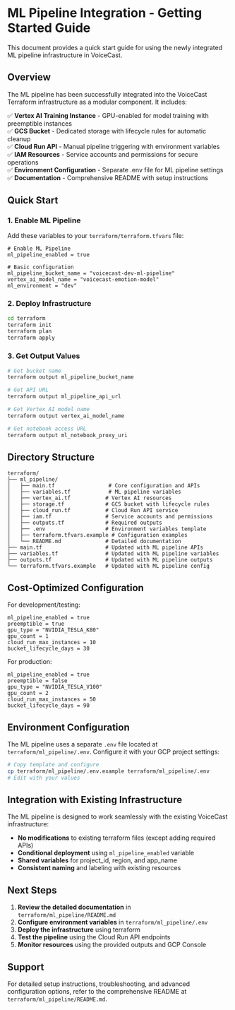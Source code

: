 # ML Pipeline Integration - Getting Started Guide

This document provides a quick start guide for using the newly integrated ML pipeline infrastructure in VoiceCast.

## Overview

The ML pipeline has been successfully integrated into the VoiceCast Terraform infrastructure as a modular component. It includes:

✅ **Vertex AI Training Instance** - GPU-enabled for model training with preemptible instances  
✅ **GCS Bucket** - Dedicated storage with lifecycle rules for automatic cleanup  
✅ **Cloud Run API** - Manual pipeline triggering with environment variables  
✅ **IAM Resources** - Service accounts and permissions for secure operations  
✅ **Environment Configuration** - Separate .env file for ML pipeline settings  
✅ **Documentation** - Comprehensive README with setup instructions  

## Quick Start

### 1. Enable ML Pipeline

Add these variables to your `terraform/terraform.tfvars` file:

```hcl
# Enable ML Pipeline
ml_pipeline_enabled = true

# Basic configuration
ml_pipeline_bucket_name = "voicecast-dev-ml-pipeline"
vertex_ai_model_name = "voicecast-emotion-model"
ml_environment = "dev"
```

### 2. Deploy Infrastructure

```bash
cd terraform
terraform init
terraform plan
terraform apply
```

### 3. Get Output Values

```bash
# Get bucket name
terraform output ml_pipeline_bucket_name

# Get API URL
terraform output ml_pipeline_api_url

# Get Vertex AI model name
terraform output vertex_ai_model_name

# Get notebook access URL
terraform output ml_notebook_proxy_uri
```

## Directory Structure

```
terraform/
├── ml_pipeline/
│   ├── main.tf                 # Core configuration and APIs
│   ├── variables.tf            # ML pipeline variables
│   ├── vertex_ai.tf           # Vertex AI resources
│   ├── storage.tf             # GCS bucket with lifecycle rules
│   ├── cloud_run.tf           # Cloud Run API service
│   ├── iam.tf                 # Service accounts and permissions
│   ├── outputs.tf             # Required outputs
│   ├── .env                   # Environment variables template
│   ├── terraform.tfvars.example # Configuration examples
│   └── README.md              # Detailed documentation
├── main.tf                    # Updated with ML pipeline APIs
├── variables.tf               # Updated with ML pipeline variables
├── outputs.tf                 # Updated with ML pipeline outputs
└── terraform.tfvars.example   # Updated with ML pipeline config
```

## Cost-Optimized Configuration

For development/testing:
```hcl
ml_pipeline_enabled = true
preemptible = true
gpu_type = "NVIDIA_TESLA_K80"
gpu_count = 1
cloud_run_max_instances = 10
bucket_lifecycle_days = 30
```

For production:
```hcl
ml_pipeline_enabled = true
preemptible = false
gpu_type = "NVIDIA_TESLA_V100"
gpu_count = 2
cloud_run_max_instances = 50
bucket_lifecycle_days = 90
```

## Environment Configuration

The ML pipeline uses a separate `.env` file located at `terraform/ml_pipeline/.env`. Configure it with your GCP project settings:

```bash
# Copy template and configure
cp terraform/ml_pipeline/.env.example terraform/ml_pipeline/.env
# Edit with your values
```

## Integration with Existing Infrastructure

The ML pipeline is designed to work seamlessly with the existing VoiceCast infrastructure:

- **No modifications** to existing terraform files (except adding required APIs)
- **Conditional deployment** using `ml_pipeline_enabled` variable
- **Shared variables** for project_id, region, and app_name
- **Consistent naming** and labeling with existing resources

## Next Steps

1. **Review the detailed documentation** in `terraform/ml_pipeline/README.md`
2. **Configure environment variables** in `terraform/ml_pipeline/.env`
3. **Deploy the infrastructure** using terraform
4. **Test the pipeline** using the Cloud Run API endpoints
5. **Monitor resources** using the provided outputs and GCP Console

## Support

For detailed setup instructions, troubleshooting, and advanced configuration options, refer to the comprehensive README at `terraform/ml_pipeline/README.md`.